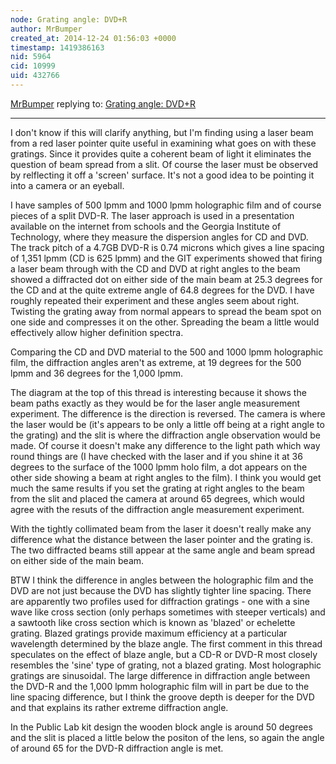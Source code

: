 ```yaml
---
node: Grating angle: DVD+R
author: MrBumper
created_at: 2014-12-24 01:56:03 +0000
timestamp: 1419386163
nid: 5964
cid: 10999
uid: 432766
---
```




[MrBumper](../profile/MrBumper) replying to: [Grating angle: DVD+R](../notes/cfastie/2-12-2013/grating-angle-dvdr)

----
I don't know if this will clarify anything, but I'm finding using a laser beam from a red laser pointer quite useful in examining what goes on with these gratings. Since it provides quite a coherent beam of light it eliminates the question of beam spread from a slit. Of course the laser must be observed by relflecting it off a 'screen' surface. It's not a good idea to be pointing it into a camera or an eyeball. 

I have samples of 500 lpmm and 1000 lpmm holographic film and of course pieces of a split DVD-R. The laser approach is used in a presentation available on the internet from schools and the Georgia Institute of Technology, where they measure the dispersion angles for CD and DVD. The track pitch of a 4.7GB DVD-R is 0.74 microns which gives a line spacing of 1,351 lpmm (CD is 625 lpmm) and the GIT experiments showed that firing a laser beam through with the CD and DVD at right angles to the beam showed a diffracted dot on either side of the main beam at 25.3 degrees for the CD and at the quite extreme angle of 64.8 degrees for the DVD. I have roughly repeated their experiment and these angles seem about right. Twisting the grating away from normal appears to spread the beam spot on one side and compresses it on the other. Spreading the beam a little would effectively allow higher definition spectra.

Comparing the CD and DVD material to the 500 and 1000 lpmm holographic film, the diffraction angles aren't as extreme, at 19 degrees for the 500 lpmm and 36 degrees for the 1,000 lpmm.

The diagram at the top of this thread is interesting because it shows the beam paths exactly as they would be for the laser angle measurement experiment. The difference is the direction is reversed. The camera is where the laser would be (it's appears to be only a little off being at a right angle to the grating) and the slit is where the diffraction angle observation would be made. Of course it doesn't make any difference to the light path which way round things are (I have checked with the laser and if you shine it at 36 degrees to the surface of the 1000 lpmm holo film, a dot appears on the other side showing a beam at right angles to the film). I think you would get much the same results if you set the grating at right angles to the beam from the slit and placed the camera at around 65 degrees, which would agree with the resuts of the diffraction angle measurement experiment.

With the tightly collimated beam from the laser it doesn't really make any difference what the distance between the laser pointer and the grating is. The two diffracted beams still appear at the same angle and beam spread on either side of the main beam.

BTW I think the difference in angles between the holographic film and the DVD are not just because the DVD has slightly tighter line spacing. There are apparently two profiles used for diffraction gratings - one with a sine wave like cross section (only perhaps sometimes with steeper verticals) and a sawtooth like cross section which is known as 'blazed' or echelette grating. Blazed gratings provide maximum efficiency at a particular wavelength determined by the blaze angle. The first comment in this thread speculates on the effect of blaze angle, but a CD-R or DVD-R most closely resembles the 'sine' type of grating, not a blazed grating. Most holographic gratings are sinusoidal. The large difference in diffraction angle between the DVD-R and the 1,000 lpmm holographic film will in part be due to the line spacing difference, but I think the groove depth is deeper for the DVD and that explains its rather extreme diffraction angle.

In the Public Lab kit design the wooden block angle is around 50 degrees and the slit is placed a little below the positon of the lens, so again the angle of around 65 for the DVD-R diffraction angle is met. 